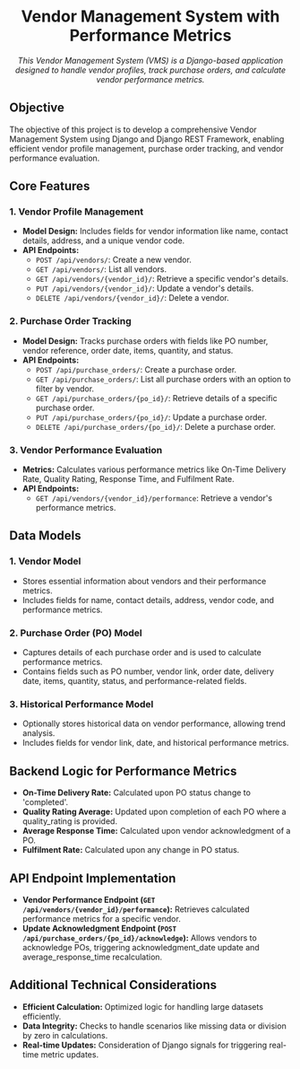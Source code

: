 <h1 align="center">Vendor Management System with Performance Metrics</h1>

<p align="center">
  <em>This Vendor Management System (VMS) is a Django-based application designed to handle vendor profiles, track purchase orders, and calculate vendor performance metrics.</em>
</p>

## Objective

The objective of this project is to develop a comprehensive Vendor Management System using Django and Django REST Framework, enabling efficient vendor profile management, purchase order tracking, and vendor performance evaluation.

## Core Features

### 1. Vendor Profile Management
- **Model Design:** Includes fields for vendor information like name, contact details, address, and a unique vendor code.
- **API Endpoints:**
  - `POST /api/vendors/`: Create a new vendor.
  - `GET /api/vendors/`: List all vendors.
  - `GET /api/vendors/{vendor_id}/`: Retrieve a specific vendor's details.
  - `PUT /api/vendors/{vendor_id}/`: Update a vendor's details.
  - `DELETE /api/vendors/{vendor_id}/`: Delete a vendor.

### 2. Purchase Order Tracking
- **Model Design:** Tracks purchase orders with fields like PO number, vendor reference, order date, items, quantity, and status.
- **API Endpoints:**
  - `POST /api/purchase_orders/`: Create a purchase order.
  - `GET /api/purchase_orders/`: List all purchase orders with an option to filter by vendor.
  - `GET /api/purchase_orders/{po_id}/`: Retrieve details of a specific purchase order.
  - `PUT /api/purchase_orders/{po_id}/`: Update a purchase order.
  - `DELETE /api/purchase_orders/{po_id}/`: Delete a purchase order.

### 3. Vendor Performance Evaluation
- **Metrics:** Calculates various performance metrics like On-Time Delivery Rate, Quality Rating, Response Time, and Fulfilment Rate.
- **API Endpoints:**
  - `GET /api/vendors/{vendor_id}/performance`: Retrieve a vendor's performance metrics.
## Data Models

### 1. Vendor Model
- Stores essential information about vendors and their performance metrics.
- Includes fields for name, contact details, address, vendor code, and performance metrics.

### 2. Purchase Order (PO) Model
- Captures details of each purchase order and is used to calculate performance metrics.
- Contains fields such as PO number, vendor link, order date, delivery date, items, quantity, status, and performance-related fields.

### 3. Historical Performance Model
- Optionally stores historical data on vendor performance, allowing trend analysis.
- Includes fields for vendor link, date, and historical performance metrics.


## Backend Logic for Performance Metrics
- **On-Time Delivery Rate:** Calculated upon PO status change to 'completed'.
- **Quality Rating Average:** Updated upon completion of each PO where a quality_rating is provided.
- **Average Response Time:** Calculated upon vendor acknowledgment of a PO.
- **Fulfilment Rate:** Calculated upon any change in PO status.

## API Endpoint Implementation
- **Vendor Performance Endpoint (`GET /api/vendors/{vendor_id}/performance`):** Retrieves calculated performance metrics for a specific vendor.
- **Update Acknowledgment Endpoint (`POST /api/purchase_orders/{po_id}/acknowledge`):** Allows vendors to acknowledge POs, triggering acknowledgment_date update and average_response_time recalculation.

## Additional Technical Considerations
- **Efficient Calculation:** Optimized logic for handling large datasets efficiently.
- **Data Integrity:** Checks to handle scenarios like missing data or division by zero in calculations.
- **Real-time Updates:** Consideration of Django signals for triggering real-time metric updates.
